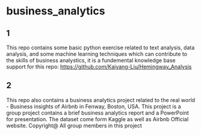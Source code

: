 # business_analytics
## 1
This repo contains some basic python exercise related to text analysis, data analysis, and some machine learning techniques which can contribute to the skills of business analystics, it is a fundemental knowledge base support for this repo: https://github.com/Kaiyang-Liu/Hemingway_Analysis

## 2
This repo also contains a business analytics project related to the real world - Business insights of Airbnb in Fenway, Boston, USA.
This project is a group project contains a brief business analytics report and a PowerPoint for presentation.
The dataset come form Kaggle as well as Airbnb Official website. 
Copyright@ All group members in this project 
